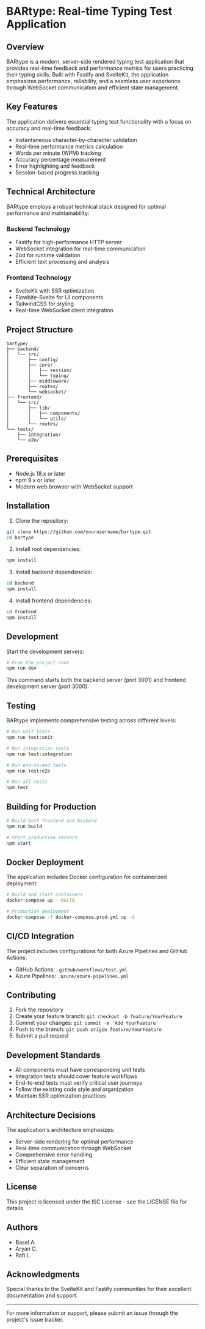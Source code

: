 # BARtype: Real-time Typing Test Application

## Overview

BARtype is a modern, server-side rendered typing test application that provides real-time feedback and performance metrics for users practicing their typing skills. Built with Fastify and SvelteKit, the application emphasizes performance, reliability, and a seamless user experience through WebSocket communication and efficient state management.

## Key Features

The application delivers essential typing test functionality with a focus on accuracy and real-time feedback:

- Instantaneous character-by-character validation
- Real-time performance metrics calculation
- Words per minute (WPM) tracking
- Accuracy percentage measurement
- Error highlighting and feedback
- Session-based progress tracking

## Technical Architecture

BARtype employs a robust technical stack designed for optimal performance and maintainability:

### Backend Technology
- Fastify for high-performance HTTP server
- WebSocket integration for real-time communication
- Zod for runtime validation
- Efficient text processing and analysis

### Frontend Technology
- SvelteKit with SSR optimization
- Flowbite-Svelte for UI components
- TailwindCSS for styling
- Real-time WebSocket client integration

## Project Structure

```
bartype/
├── backend/
│   └── src/
│       ├── config/
│       ├── core/
│       │   ├── session/
│       │   └── typing/
│       ├── middleware/
│       ├── routes/
│       └── websocket/
├── frontend/
│   └── src/
│       ├── lib/
│       │   ├── components/
│       │   └── utils/
│       └── routes/
└── tests/
    ├── integration/
    └── e2e/
```

## Prerequisites

- Node.js 18.x or later
- npm 9.x or later
- Modern web browser with WebSocket support

## Installation

1. Clone the repository:
```bash
git clone https://github.com/yourusername/bartype.git
cd bartype
```

2. Install root dependencies:
```bash
npm install
```

3. Install backend dependencies:
```bash
cd backend
npm install
```

4. Install frontend dependencies:
```bash
cd frontend
npm install
```

## Development

Start the development servers:

```bash
# From the project root
npm run dev
```

This command starts both the backend server (port 3001) and frontend development server (port 3000).

## Testing

BARtype implements comprehensive testing across different levels:

```bash
# Run unit tests
npm run test:unit

# Run integration tests
npm run test:integration

# Run end-to-end tests
npm run test:e2e

# Run all tests
npm test
```

## Building for Production

```bash
# Build both frontend and backend
npm run build

# Start production servers
npm start
```

## Docker Deployment

The application includes Docker configuration for containerized deployment:

```bash
# Build and start containers
docker-compose up --build

# Production deployment
docker-compose -f docker-compose.prod.yml up -d
```

## CI/CD Integration

The project includes configurations for both Azure Pipelines and GitHub Actions:

- GitHub Actions: `.github/workflows/test.yml`
- Azure Pipelines: `.azure/azure-pipelines.yml`

## Contributing

1. Fork the repository
2. Create your feature branch: `git checkout -b feature/YourFeature`
3. Commit your changes: `git commit -m 'Add YourFeature'`
4. Push to the branch: `git push origin feature/YourFeature`
5. Submit a pull request

## Development Standards

- All components must have corresponding unit tests
- Integration tests should cover feature workflows
- End-to-end tests must verify critical user journeys
- Follow the existing code style and organization
- Maintain SSR optimization practices

## Architecture Decisions

The application's architecture emphasizes:

- Server-side rendering for optimal performance
- Real-time communication through WebSocket
- Comprehensive error handling
- Efficient state management
- Clear separation of concerns

## License

This project is licensed under the ISC License - see the LICENSE file for details.

## Authors

- Basel A.
- Aryan C.
- Rafi L.

## Acknowledgments

Special thanks to the SvelteKit and Fastify communities for their excellent documentation and support.

---

For more information or support, please submit an issue through the project's issue tracker.